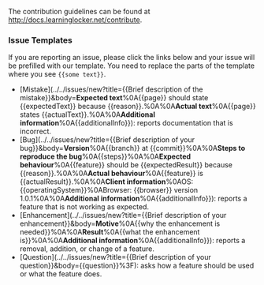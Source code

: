 The contribution guidelines can be found at http://docs.learninglocker.net/contribute.

### Issue Templates
If you are reporting an issue, please click the links below and your issue will be prefilled with our template. You need to replace the parts of the template where you see `{{some text}}`.

- [Mistake](../../issues/new?title={{Brief description of the mistake}}&body=**Expected text**%0A{{page}} should state {{expectedText}} because {{reason}}.%0A%0A**Actual text**%0A{{page}} states {{actualText}}.%0A%0A**Additional information**%0A{{additionalInfo}}): reports documentation that is incorrect.
- [Bug](../../issues/new?title={{Brief description of your bug}}&body=**Version**%0A{{branch}} at {{commit}}%0A%0A**Steps to reproduce the bug**%0A{{steps}}%0A%0A**Expected behaviour**%0A{{feature}} should be {{expectedResult}} because {{reason}}.%0A%0A**Actual behaviour**%0A{{feature}} is {{actualResult}}.%0A%0A**Client information**%0AOS: {{operatingSystem}}%0ABrowser: {{browser}} version 1.0.1%0A%0A**Additional information**%0A{{additionalInfo}}): reports a feature that is not working as expected.
- [Enhancement](../../issues/new?title={{Brief description of your enhancement}}&body=**Motive**%0A{{why the enhancement is needed}}%0A%0A**Result**%0A{{what the enhancement is}}%0A%0A**Additional information**%0A{{additionalInfo}}): reports a removal, addition, or change of a feature.
- [Question](../../issues/new?title={{Brief description of your question}}&body={{question}}%3F): asks how a feature should be used or what the feature does.

